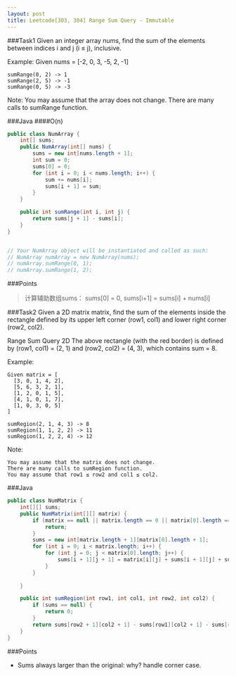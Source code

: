 ```yaml
---
layout: post
title: Leetcode[303, 304] Range Sum Query - Immutable
---
```

###Task1
Given an integer array nums, find the sum of the elements between indices i and j (i ≤ j), inclusive.

Example:
	Given nums = [-2, 0, 3, -5, 2, -1]
	
	sumRange(0, 2) -> 1
	sumRange(2, 5) -> -1
	sumRange(0, 5) -> -3
Note:
You may assume that the array does not change.
There are many calls to sumRange function.

###Java
####O(n)
```java
public class NumArray {
    int[] sums;
    public NumArray(int[] nums) {
        sums = new int[nums.length + 1];
        int sum = 0;
        sums[0] = 0;
        for (int i = 0; i < nums.length; i++) {
            sum += nums[i];
            sums[i + 1] = sum;
        }
    }

    public int sumRange(int i, int j) {
        return sums[j + 1] - sums[i];
    }
}


// Your NumArray object will be instantiated and called as such:
// NumArray numArray = new NumArray(nums);
// numArray.sumRange(0, 1);
// numArray.sumRange(1, 2);
```

###Points
> 计算辅助数组sums：
sums[0] = 0, 
sums[i+1] = sums[i] + nums[i]

###Task2
Given a 2D matrix matrix, find the sum of the elements inside the rectangle defined by its upper left corner (row1, col1) and lower right corner (row2, col2).

Range Sum Query 2D
The above rectangle (with the red border) is defined by (row1, col1) = (2, 1) and (row2, col2) = (4, 3), which contains sum = 8.

Example:

	Given matrix = [
	  [3, 0, 1, 4, 2],
	  [5, 6, 3, 2, 1],
	  [1, 2, 0, 1, 5],
	  [4, 1, 0, 1, 7],
	  [1, 0, 3, 0, 5]
	]
	
	sumRegion(2, 1, 4, 3) -> 8
	sumRegion(1, 1, 2, 2) -> 11
	sumRegion(1, 2, 2, 4) -> 12
Note:

	You may assume that the matrix does not change.
	There are many calls to sumRegion function.
	You may assume that row1 ≤ row2 and col1 ≤ col2.
	
###Java
```java
public class NumMatrix {
    int[][] sums;
    public NumMatrix(int[][] matrix) {
        if (matrix == null || matrix.length == 0 || matrix[0].length == 0) {
            return;
        }
        sums = new int[matrix.length + 1][matrix[0].length + 1];
        for (int i = 0; i < matrix.length; i++) {
            for (int j = 0; j < matrix[0].length; j++) {
                sums[i + 1][j + 1] = matrix[i][j] + sums[i + 1][j] + sums[i][j + 1] - sums[i][j] ;
            }
        }
    
    }

    public int sumRegion(int row1, int col1, int row2, int col2) {
        if (sums == null) {
            return 0;
        }
        return sums[row2 + 1][col2 + 1] - sums[row1][col2 + 1] - sums[row2 + 1][col1] + sums[row1][col1];
    }
}
```
###Points
* Sums always larger than the original: why? handle corner case.